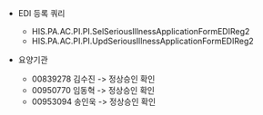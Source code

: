 






- EDI 등록 쿼리
    - HIS.PA.AC.PI.PI.SelSeriousIllnessApplicationFormEDIReg2
    - HIS.PA.AC.PI.PI.UpdSeriousIllnessApplicationFormEDIReg2

- 요양기관
    - 00839278 김수진 -> 정상승인 확인
    - 00950770 임동혁 -> 정상승인 확인
    - 00953094 송인욱 -> 정상승인 확인